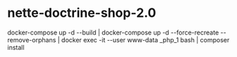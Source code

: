 # nette-doctrine-shop-2.0

docker-compose up -d --build |
docker-compose up -d --force-recreate --remove-orphans |
docker exec -it --user www-data <name-of-container>_php_1 bash |
composer install
